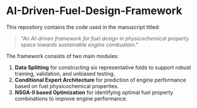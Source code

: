 # AI-Driven-Fuel-Design-Framework

This repository contains the code used in the manuscript titled:

> *"An AI-driven framework for fuel design in physicochemical property space towards sustainable engine combustion."*

The framework consists of two main modules:
1. **Data Splitting** for constructing six representative folds to support robust training, validation, and unbiased testing.
2. **Conditional Expert Architecture** for prediction of engine performance based on fuel physicochemical properties.
3. **NSGA-II based Optimization** for identifying optimal fuel property combinations to improve engine performance.
